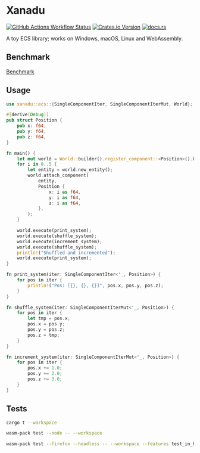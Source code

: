 # Xanadu

[![GitHub Actions Workflow Status](https://img.shields.io/github/actions/workflow/status/yuma140902/xanadu/ci.yml?logo=github&label=CI)](https://github.com/yuma140902/Xanadu/actions/workflows/ci.yml)
[![Crates.io Version](https://img.shields.io/crates/v/xanadu)](https://crates.io/crates/xanadu)
[![docs.rs](https://img.shields.io/docsrs/xanadu?logo=docsdotrs)](https://docs.rs/xanadu/latest/xanadu/)

A toy ECS library; works on Windows, macOS, Linux and WebAssembly.

## Benchmark

[Benchmark](./doc/benchmark.md)

## Usage

```rust
use xanadu::ecs::{SingleComponentIter, SingleComponentIterMut, World};

#[derive(Debug)]
pub struct Position {
    pub x: f64,
    pub y: f64,
    pub z: f64,
}

fn main() {
    let mut world = World::builder().register_component::<Position>().build();
    for i in 0..5 {
        let entity = world.new_entity();
        world.attach_component(
            entity,
            Position {
                x: i as f64,
                y: i as f64,
                z: i as f64,
            },
        );
    }

    world.execute(print_system);
    world.execute(shuffle_system);
    world.execute(increment_system);
    world.execute(shuffle_system);
    println!("Shuffled and incremented");
    world.execute(print_system);
}

fn print_system(iter: SingleComponentIter<'_, Position>) {
    for pos in iter {
        println!("Pos: [{}, {}, {}]", pos.x, pos.y, pos.z);
    }
}

fn shuffle_system(iter: SingleComponentIterMut<'_, Position>) {
    for pos in iter {
        let tmp = pos.x;
        pos.x = pos.y;
        pos.y = pos.z;
        pos.z = tmp;
    }
}

fn increment_system(iter: SingleComponentIterMut<'_, Position>) {
    for pos in iter {
        pos.x += 1.0;
        pos.y += 2.0;
        pos.z += 3.0;
    }
}
```

## Tests

```sh
cargo t --workspace
```

```sh
wasm-pack test --node -- --workspace
```

```sh
wasm-pack test --firefox --headless -- --workspace --features test_in_browser --features benchmark-lib/test_in_browser
```

